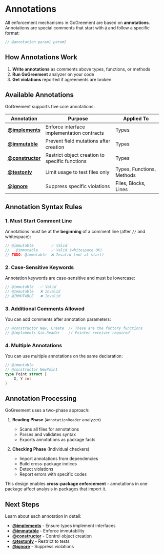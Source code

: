# Annotations

All enforcement mechanisms in GoGreement are based on **annotations**. Annotations are special comments that start with `@` and follow a specific format:

```go
// @annotation param1 param2
```

## How Annotations Work

1. **Write annotations** as comments above types, functions, or methods
2. **Run GoGreement** analyzer on your code
3. **Get violations** reported if agreements are broken

## Available Annotations

GoGreement supports five core annotations:

| Annotation | Purpose | Applied To |
|------------|---------|-----------|
| **[@implements](02_01_implements.md)** | Enforce interface implementation contracts | Types |
| **[@immutable](02_02_immutable.md)** | Prevent field mutations after creation | Types |
| **[@constructor](02_03_constructor.md)** | Restrict object creation to specific functions | Types |
| **[@testonly](02_04_testonly.md)** | Limit usage to test files only | Types, Functions, Methods |
| **[@ignore](02_06_ignore.md)** | Suppress specific violations | Files, Blocks, Lines |

## Annotation Syntax Rules

### 1. Must Start Comment Line

Annotations must be at the **beginning** of a comment line (after `//` and whitespace):

```go
// @immutable        ✅ Valid
//   @immutable      ✅ Valid (whitespace OK)
// TODO: @immutable  ❌ Invalid (not at start)
```

### 2. Case-Sensitive Keywords

Annotation keywords are case-sensitive and must be lowercase:

```go
// @immutable   ✅ Valid
// @Immutable   ❌ Invalid
// @IMMUTABLE   ❌ Invalid
```

### 3. Additional Comments Allowed

You can add comments after annotation parameters:

```go
// @constructor New, Create  // These are the factory functions
// @implements &io.Reader    // Pointer receiver required
```

### 4. Multiple Annotations

You can use multiple annotations on the same declaration:

```go
// @immutable
// @constructor NewPoint
type Point struct {
    X, Y int
}
```

## Annotation Processing

GoGreement uses a two-phase approach:

1. **Reading Phase** (`AnnotationReader` analyzer)
   - Scans all files for annotations
   - Parses and validates syntax
   - Exports annotations as package facts

2. **Checking Phase** (Individual checkers)
   - Import annotations from dependencies
   - Build cross-package indices
   - Detect violations
   - Report errors with specific codes

This design enables **cross-package enforcement** - annotations in one package affect analysis in packages that import it.

## Next Steps

Learn about each annotation in detail:

- **[@implements](02_01_implements.md)** - Ensure types implement interfaces
- **[@immutable](02_02_immutable.md)** - Enforce immutability
- **[@constructor](02_03_constructor.md)** - Control object creation
- **[@testonly](02_04_testonly.md)** - Restrict to tests
- **[@ignore](02_06_ignore.md)** - Suppress violations